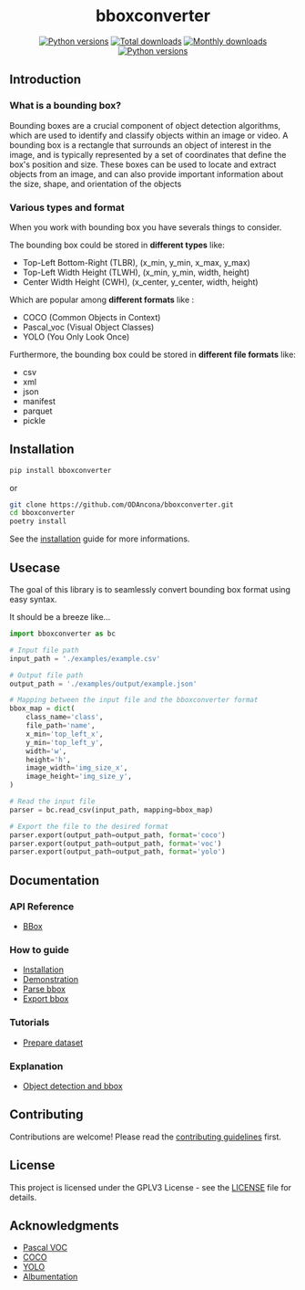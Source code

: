<h1 align="center">bboxconverter</h1>
<p align="center">
<a href="https://pypi.org/project/bboxconverter"><img src="https://img.shields.io/pypi/v/bboxconverter?color=blue" alt="Python versions"></a>
<a href="https://pepy.tech/project/bboxconverter"><img src="https://pepy.tech/badge/bboxconverter" alt="Total downloads"></a>
<a href="https://pypi.org/project/bboxconverter"><img src="https://img.shields.io/pypi/dm/bboxconverter?color=blue" alt="Monthly downloads"></a>
<br>
<a href="https://pypi.org/project/bboxconverter"><img src="https://img.shields.io/pypi/pyversions/bboxconverter" alt="Python versions"></a>
</p>

## Introduction

### What is a bounding box?

Bounding boxes are a crucial component of object detection algorithms, which are used to identify and classify objects within an image or video. A bounding box is a rectangle that surrounds an object of interest in the image, and is typically represented by a set of coordinates that define the box's position and size. These boxes can be used to locate and extract objects from an image, and can also provide important information about the size, shape, and orientation of the objects

### Various types and format

When you work with bounding box you have severals things to consider.

The bounding box could be stored in **different types** like:

- Top-Left Bottom-Right (TLBR), (x_min, y_min, x_max, y_max)
- Top-Left Width Height (TLWH), (x_min, y_min, width, height)
- Center Width Height (CWH), (x_center, y_center, width, height)

Which are popular among **different formats** like :

- COCO (Common Objects in Context)
- Pascal_voc (Visual Object Classes)
- YOLO (You Only Look Once)

Furthermore, the bounding box could be stored in **different file formats** like:

- csv
- xml
- json
- manifest
- parquet
- pickle

## Installation

```bash
pip install bboxconverter
```

or

```bash
git clone https://github.com/ODAncona/bboxconverter.git
cd bboxconverter
poetry install
```

See the [installation](https://github.com/ODAncona/bboxconverter/blob/main/docs/how_to_guide/installation.md) guide for more informations.

## Usecase

The goal of this library is to seamlessly convert bounding box format using easy syntax.

It should be a breeze like...

```python
import bboxconverter as bc

# Input file path
input_path = './examples/example.csv'

# Output file path
output_path = './examples/output/example.json'

# Mapping between the input file and the bboxconverter format
bbox_map = dict(
    class_name='class',
    file_path='name',
    x_min='top_left_x',
    y_min='top_left_y',
    width='w',
    height='h',
    image_width='img_size_x',
    image_height='img_size_y',
)

# Read the input file
parser = bc.read_csv(input_path, mapping=bbox_map)

# Export the file to the desired format
parser.export(output_path=output_path, format='coco')
parser.export(output_path=output_path, format='voc')
parser.export(output_path=output_path, format='yolo')

```

## Documentation

### API Reference

- [BBox](https://github.com/ODAncona/bboxconverter/blob/main/docs/api_reference/bbox.md)

### How to guide

- [Installation](https://github.com/ODAncona/bboxconverter/blob/main/docs/how_to_guide/installation.md)
- [Demonstration](https://github.com/ODAncona/bboxconverter/blob/main/demo.ipynb)
- [Parse bbox](https://github.com/ODAncona/bboxconverter/blob/main/docs/how_to_guide/parse_bbox.md)
- [Export bbox](https://github.com/ODAncona/bboxconverter/blob/main/docs/how_to_guide/export_bbox.md)

### Tutorials

- [Prepare dataset](https://github.com/ODAncona/bboxconverter/blob/main/docs/tutorials/prepare_dataset.md)

### Explanation

- [Object detection and bbox](https://github.com/ODAncona/bboxconverter/blob/main/docs/explanation/object_detection_and_bbox.md)

## Contributing

Contributions are welcome! Please read the [contributing guidelines](https://github.com/ODAncona/bboxconverter/blob/main/CONTRIBUTING.md) first.

## License

This project is licensed under the GPLV3 License - see the [LICENSE](https://github.com/ODAncona/bboxconverter/blob/main/LICENSE) file for details.

## Acknowledgments

- [Pascal VOC](http://host.robots.ox.ac.uk/pascal/VOC/)
- [COCO](http://cocodataset.org/#home)
- [YOLO](https://pjreddie.com/darknet/yolo/)
- [Albumentation](https://albumentations.ai/)
